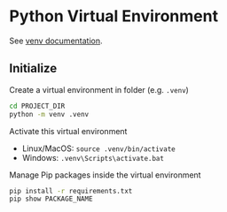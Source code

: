 # Python Virtual Environment

See [venv documentation](https://docs.python.org/3/tutorial/venv.html).

## Initialize

Create a virtual environment in folder (e.g. `.venv`)

```sh
cd PROJECT_DIR
python -m venv .venv
```

Activate this virtual environment

- Linux/MacOS: `source .venv/bin/activate`
- Windows: `.venv\Scripts\activate.bat`

Manage Pip packages inside the virtual environment

```sh
pip install -r requirements.txt
pip show PACKAGE_NAME
```
